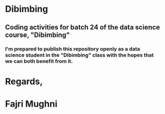 # Dibimbing

## Coding activities for batch 24 of the data science course, "Dibimbing"
### I'm prepared to publish this repository openly as a data science student in the "Dibimbing" class with the hopes that we can both benefit from it.

# Regards,
# Fajri Mughni

